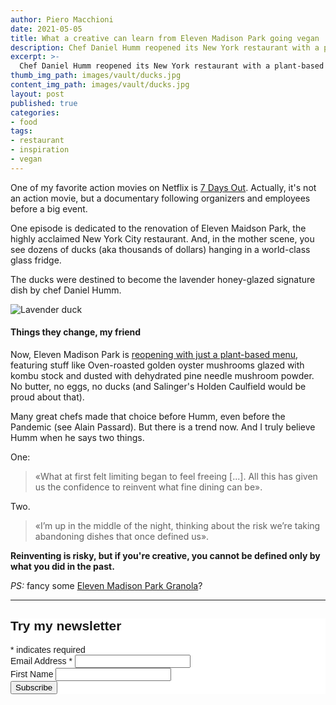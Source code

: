 ```yaml
---
author: Piero Macchioni
date: 2021-05-05
title: What a creative can learn from Eleven Madison Park going vegan
description: Chef Daniel Humm reopened its New York restaurant with a plant-based menu. This risk can be inspiration for many people.
excerpt: >-
  Chef Daniel Humm reopened its New York restaurant with a plant-based menu. This risk can be inspiration for many people.
thumb_img_path: images/vault/ducks.jpg
content_img_path: images/vault/ducks.jpg
layout: post
published: true
categories:
- food
tags:
- restaurant
- inspiration
- vegan
---
```


One of my favorite action movies on Netflix is [7 Days Out](https://www.netflix.com/title/80207124). Actually, it's not an action movie, but a documentary following organizers and employees before a big event.

One episode is dedicated to the renovation of Eleven Maidson Park, the highly acclaimed New York City restaurant. And, in the mother scene, you see dozens of ducks (aka thousands of dollars) hanging in a world-class glass fridge.

The ducks were destined to become the lavender honey-glazed signature dish by chef Daniel Humm.

![Lavender duck](https://macchioni.cc/images/vault/duck.jpg)

#### Things they change, my friend

Now, Eleven Madison Park is [reopening with just a plant-based menu](https://www.elevenmadisonpark.com/), featuring stuff like Oven-roasted golden oyster mushrooms glazed with kombu stock and dusted with dehydrated pine needle mushroom powder. No butter, no eggs, no ducks (and Salinger's Holden Caulfield would be proud about that).

Many great chefs made that choice before Humm, even before the Pandemic (see Alain Passard). But there is a trend now. And I truly believe Humm when he says two things.

One:

>«What at first felt limiting began to feel freeing [...]. All this has given us the confidence to reinvent what fine dining can be».

Two.

>«I’m up in the middle of the night, thinking about the risk we’re taking abandoning dishes that once defined us».

**Reinventing is risky, but if you're creative, you cannot be defined only by what you did in the past.**


*PS:* fancy some [Eleven Madison Park Granola](https://www.chiceats.com/recipe/emp-cookbook-vegetarian/eleven-madison-parks-granola)? 



---

<!-- Begin Mailchimp Signup Form -->
<link href="//cdn-images.mailchimp.com/embedcode/classic-10_7.css" rel="stylesheet" type="text/css">
<style type="text/css">
  #mc_embed_signup{background:#fff; clear:left; font:14px Helvetica,Arial,sans-serif; }
  /* Add your own Mailchimp form style overrides in your site stylesheet or in this style block.
     We recommend moving this block and the preceding CSS link to the HEAD of your HTML file. */
</style>
<div id="mc_embed_signup">
<form action="https://club.us1.list-manage.com/subscribe/post?u=f3a2dbee491ca226a10089937&amp;id=2a9d02f1f7" method="post" id="mc-embedded-subscribe-form" name="mc-embedded-subscribe-form" class="validate" target="_blank" novalidate>
    <div id="mc_embed_signup_scroll">
  <h2>Try my newsletter</h2>
<div class="indicates-required"><span class="asterisk">*</span> indicates required</div>
<div class="mc-field-group">
  <label for="mce-EMAIL">Email Address  <span class="asterisk">*</span>
</label>
  <input type="email" value="" name="EMAIL" class="required email" id="mce-EMAIL">
</div>
<div class="mc-field-group">
  <label for="mce-FNAME">First Name </label>
  <input type="text" value="" name="FNAME" class="" id="mce-FNAME">
</div>
  <div id="mce-responses" class="clear">
    <div class="response" id="mce-error-response" style="display:none"></div>
    <div class="response" id="mce-success-response" style="display:none"></div>
  </div>    <!-- real people should not fill this in and expect good things - do not remove this or risk form bot signups-->
    <div style="position: absolute; left: -5000px;" aria-hidden="true"><input type="text" name="b_f3a2dbee491ca226a10089937_2a9d02f1f7" tabindex="-1" value=""></div>
    <div class="clear"><input type="submit" value="Subscribe" name="subscribe" id="mc-embedded-subscribe" class="button"></div>
    </div>
</form>
</div>
<script type='text/javascript' src='//s3.amazonaws.com/downloads.mailchimp.com/js/mc-validate.js'></script><script type='text/javascript'>(function($) {window.fnames = new Array(); window.ftypes = new Array();fnames[0]='EMAIL';ftypes[0]='email';fnames[1]='FNAME';ftypes[1]='text';fnames[2]='LNAME';ftypes[2]='text';fnames[3]='ADDRESS';ftypes[3]='address';fnames[4]='PHONE';ftypes[4]='phone';fnames[5]='BIRTHDAY';ftypes[5]='birthday';}(jQuery));var $mcj = jQuery.noConflict(true);</script>
<!--End mc_embed_signup-->